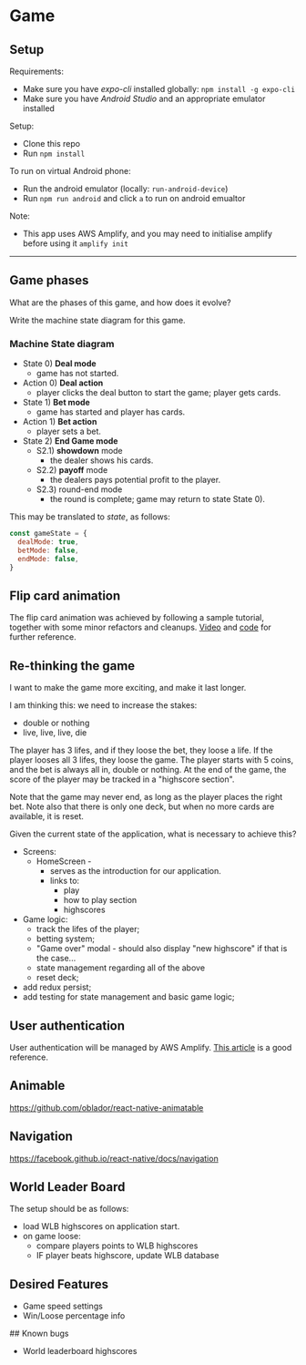 # Game 

## Setup

Requirements:
* Make sure you have *expo-cli* installed globally: `npm install -g expo-cli`
* Make sure you have *Android Studio* and an appropriate emulator installed

Setup:
* Clone this repo
* Run `npm install`

To run on virtual Android phone:
* Run the android emulator (locally: `run-android-device`)
* Run `npm run android` and click `a` to run on android emualtor
  
Note:
* This app uses AWS Amplify, and you may need to initialise amplify before using it `amplify init`

---

## Game phases

What are the phases of this game, and how does it evolve? 

Write the machine state diagram for this game.

### Machine State diagram

* State 0) **Deal mode** 
  * game has not started.
* Action 0) **Deal action** 
  * player clicks the deal button to start the game; player gets cards.
* State 1) **Bet mode** 
  * game has started and player has cards.
* Action 1) **Bet action** 
  * player sets a bet.
* State 2) **End Game mode** 
  * S2.1) **showdown** mode 
    * the dealer shows his cards.
  * S2.2) **payoff** mode 
    * the dealers pays potential profit to the player.
  * S2.3) round-end mode 
    * the round is complete; game may return to state State 0).

This may be translated to *state*, as follows:
```javascript
const gameState = {
  dealMode: true,
  betMode: false,
  endMode: false,
}
```

## Flip card animation

The flip card animation was achieved by following a sample tutorial, together with some minor refactors and cleanups. [Video](https://codedaily.io/screencasts/12/Create-a-Flip-Card-Animation-with-React-Native) and [code](https://github.com/browniefed/examples/tree/animated_basic/flip) for further reference.
 

## Re-thinking the game

I want to make the game more exciting, and make it last longer.

I am thinking this: we need to increase the stakes:
* double or nothing
* live, live, live, die

The player has 3 lifes, and if they loose the bet, they loose a life.
If the player looses all 3 lifes, they loose the game.
The player starts with 5 coins, and the bet is always all in, double or nothing.
At the end of the game, the score of the player may be tracked in a "highscore section".

Note that the game may never end, as long as the player places the right bet.
Note also that there is only one deck, but when no more cards are available, it is reset.

Given the current state of the application, what is necessary to achieve this?

* Screens: 
  * HomeScreen - 
    * serves as the introduction for our application.
    * links to:
      * play
      * how to play section
      * highscores
* Game logic:
  * track the lifes of the player;
  * betting system;
  * "Game over" modal - should also display "new highscore" if that is the case...
  * state management regarding all of the above
  * reset deck;
* add redux persist;
* add testing for state management and basic game logic;

## User authentication

User authentication will be managed by AWS Amplify.
[This article](https://alligator.io/react/react-native-authentication/) is a good reference.


## Animable

https://github.com/oblador/react-native-animatable

## Navigation

https://facebook.github.io/react-native/docs/navigation

## World Leader Board

The setup should be as follows:

* load WLB highscores on application start.
* on game loose:
  * compare players points to WLB highscores
  * IF player beats highscore, update WLB database


## Desired Features

* Game speed settings
* Win/Loose percentage info 

## Known bugs

* World leaderboard highscores